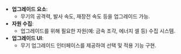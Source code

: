 - **업그레이드 요소**:
    - 무기의 공격력, 발사 속도, 재장전 속도 등을 업그레이드 가능.
- **자원 수집**:
    - 업그레이드를 위해 필요한 자원(예: 금속 조각, 에너지 셀 등) 수집 시스템.
- **업그레이드 UI**:
    - 무기 업그레이드 인터페이스를 제공하여 선택 및 적용 기능 구현.